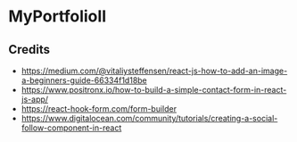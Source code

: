 # MyPortfolioII

## Credits
* https://medium.com/@vitaliysteffensen/react-js-how-to-add-an-image-a-beginners-guide-66334f1d18be
* https://www.positronx.io/how-to-build-a-simple-contact-form-in-react-js-app/
* https://react-hook-form.com/form-builder
* https://www.digitalocean.com/community/tutorials/creating-a-social-follow-component-in-react
